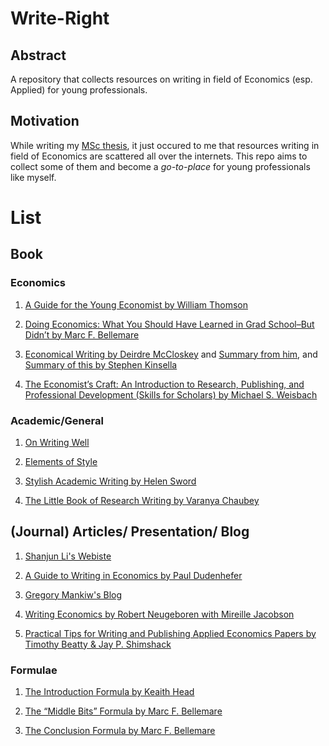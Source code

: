 # Write-Right

## Abstract
A repository that collects resources on writing in field of Economics (esp. Applied) for young professionals. 

## Motivation 

While writing my [MSc thesis](https://github.com/hotakakobori/MSc-Thesis-Replication), it just occured to me that resources writing in field of Economics are scattered all over the internets. This repo aims to collect some of them and become a _go-to-place_ for young professionals like myself. 

# List

## Book

### Economics

1. [A Guide for the Young Economist by William Thomson](https://mitpress.mit.edu/books/guide-young-economist-second-edition)

2. [Doing Economics: What You Should Have Learned in Grad School–But Didn’t by Marc F. Bellemare](http://marcfbellemare.com/wordpress/wp-content/uploads/2020/09/BellemareHowToPaperSeptember2020.pdf)

3. [Economical Writing by Deirdre McCloskey](http://www.deirdremccloskey.com/docs/pdf/Article_86.pdf) and [Summary from him](https://www.jstor.org/stable/40325922?seq=1), and [Summary of this by Stephen Kinsella](http://stephenkinsella.net/WordPress/wp-content/uploads/2006/12/Economical%20Writing%20by%20Deirdre%20McCloskey.pdf) 

4. [The Economist’s Craft: An Introduction to Research, Publishing, and Professional Development (Skills for Scholars) by Michael S. Weisbach](https://www.amazon.co.uk/Economists-Craft-Introduction-Professional-Development/dp/0691216487/ref=sr_1_1?crid=235BRTTLGRKZU&keywords=weisbach+economist&qid=1649503672&sprefix=weisbach+economist%2Caps%2C65&sr=8-1&tag=enlighteconom-21)


### Academic/General

1. [On Writing Well](http://richardcolby.net/writ2000/wp-content/uploads/2017/09/On-Writing-Well-30th-Anniversa-Zinsser-William.pdf)

2. [Elements of Style](https://www.amazon.ca/Elements-Style-William-Strunk-Jr/dp/020530902X/ref=asc_df_020530902X/?tag=googleshopc0c-20&linkCode=df0&hvadid=312865754052&hvpos=&hvnetw=g&hvrand=17282556036165081523&hvpone=&hvptwo=&hvqmt=&hvdev=c&hvdvcmdl=&hvlocint=&hvlocphy=9001386&hvtargid=pla-405693442765&psc=1)

3. [Stylish Academic Writing by Helen Sword](https://www.hup.harvard.edu/catalog.php?isbn=9780674064485)

4. [The Little Book of Research Writing by Varanya Chaubey](https://www.amazon.com/Little-Book-Research-Writing/dp/1974673162/ref=pd_sbs_sccl_1_3/138-7549581-7828321?pd_rd_w=5bvCX&pf_rd_p=3676f086-9496-4fd7-8490-77cf7f43f846&pf_rd_r=NYMG0JKCJKPE7412JG84&pd_rd_r=36b78706-6db8-4278-8d12-1951c629ab3f&pd_rd_wg=aEoHN&pd_rd_i=1974673162&psc=1)

## (Journal) Articles/ Presentation/ Blog

1. [Shanjun Li's Webiste](http://li.dyson.cornell.edu/phdRes.php)

2. [A Guide to Writing in Economics by Paul Dudenhefer](https://static1.squarespace.com/static/58991b1546c3c4da5df402e4/t/589c5b0f37c58162f7acb007/1486641936481/A+Guide+to+Writing+in+Economics.pdf)

3. [Gregory Mankiw's Blog](http://gregmankiw.blogspot.com/2006/10/how-to-write-well.html?m=1)

4. [Writing Economics by Robert Neugeboren with Mireille Jacobson](https://writingproject.fas.harvard.edu/files/hwp/files/writingeconomics.pdf)

5. [Practical Tips for Writing and Publishing
Applied Economics Papers by Timothy Beatty & Jay P. Shimshack](https://static1.squarespace.com/static/55e8ab64e4b0b55649c4ab64/t/59d73b99f43b5586a0484a22/1507277732282/beatty_shimshack_applied_econ_papers.pdf)

### Formulae

1. [The Introduction Formula by Keaith Head](http://blogs.ubc.ca/khead/%20research/research-advice/formula)

2. [The “Middle Bits” Formula by Marc F. Bellemare](http://marcfbellemare.com/wordpress/12797)

3. [The Conclusion Formula by Marc F. Bellemare](http://marcfbellemare.com/wordpress/12060)




